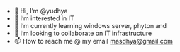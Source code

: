 - 👋 Hi, I’m @yudhya
- 👀 I’m interested in IT
- 🌱 I’m currently learning windows server, phyton and
- 💞️ I’m looking to collaborate on IT infrastructure
- 📫 How to reach me @ my email masdhya@gmail.com

<!---
yudhya/yudhya is a ✨ special ✨ repository because its `README.md` (this file) appears on your GitHub profile.
You can click the Preview link to take a look at your changes.
--->

